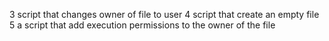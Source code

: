 3 script that changes owner of file to user
4 script that create an empty file 
5 a script that add execution permissions to the owner of the file
